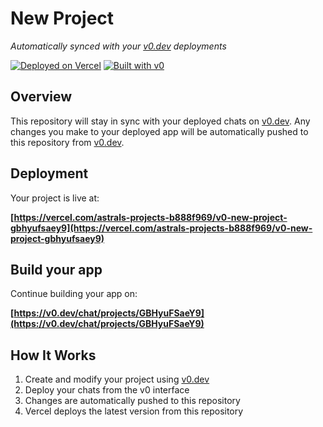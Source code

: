 # New Project

*Automatically synced with your [v0.dev](https://v0.dev) deployments*

[![Deployed on Vercel](https://img.shields.io/badge/Deployed%20on-Vercel-black?style=for-the-badge&logo=vercel)](https://vercel.com/astrals-projects-b888f969/v0-new-project-gbhyufsaey9)
[![Built with v0](https://img.shields.io/badge/Built%20with-v0.dev-black?style=for-the-badge)](https://v0.dev/chat/projects/GBHyuFSaeY9)

## Overview

This repository will stay in sync with your deployed chats on [v0.dev](https://v0.dev).
Any changes you make to your deployed app will be automatically pushed to this repository from [v0.dev](https://v0.dev).

## Deployment

Your project is live at:

**[https://vercel.com/astrals-projects-b888f969/v0-new-project-gbhyufsaey9](https://vercel.com/astrals-projects-b888f969/v0-new-project-gbhyufsaey9)**

## Build your app

Continue building your app on:

**[https://v0.dev/chat/projects/GBHyuFSaeY9](https://v0.dev/chat/projects/GBHyuFSaeY9)**

## How It Works

1. Create and modify your project using [v0.dev](https://v0.dev)
2. Deploy your chats from the v0 interface
3. Changes are automatically pushed to this repository
4. Vercel deploys the latest version from this repository
